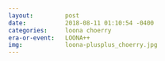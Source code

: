 ```yaml
---
layout:         post
date:           2018-08-11 01:10:54 -0400
categories:     loona choerry
era-or-event:   LOONA++
img:            loona-plusplus_choerry.jpg
---
```


